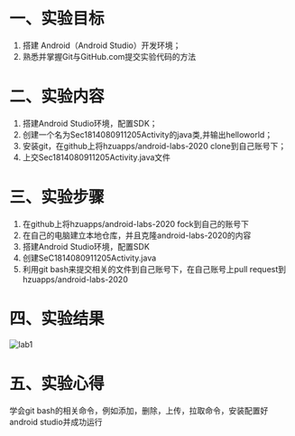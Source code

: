 # 一、实验目标
1. 搭建 Android（Android Studio）开发环境；
2. 熟悉并掌握Git与GitHub.com提交实验代码的方法 

# 二、实验内容
1. 搭建Android Studio环境，配置SDK；
2. 创建一个名为Sec1814080911205Activity的java类,并输出helloworld；
3. 安装git，在github上将hzuapps/android-labs-2020 clone到自己账号下；
4. 上交Sec1814080911205Activity.java文件

# 三、实验步骤
1. 在github上将hzuapps/android-labs-2020 fock到自己的账号下
2. 在自己的电脑建立本地仓库，并且克隆android-labs-2020的内容
3. 搭建Android Studio环境，配置SDK
4. 创建SeC1814080911205Activity.java
5. 利用git bash来提交相关的文件到自己账号下，在自己账号上pull request到hzuapps/android-labs-2020

# 四、实验结果
![lab1](https://github.com/wuuuxj/android-labs-2020/tree/master/students/sec1814080911205/lab1.png)

# 五、实验心得
学会git bash的相关命令，例如添加，删除，上传，拉取命令，安装配置好android studio并成功运行
